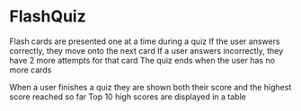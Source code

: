 FlashQuiz
=========

Flash cards are presented one at a time during a quiz
If the user answers correctly, they move onto the next card
If a user answers incorrectly, they have 2 more attempts for that card
The quiz ends when the user has no more cards

When a user finishes a quiz they are shown both their score and the highest score reached so far
Top 10 high scores are displayed in a table
